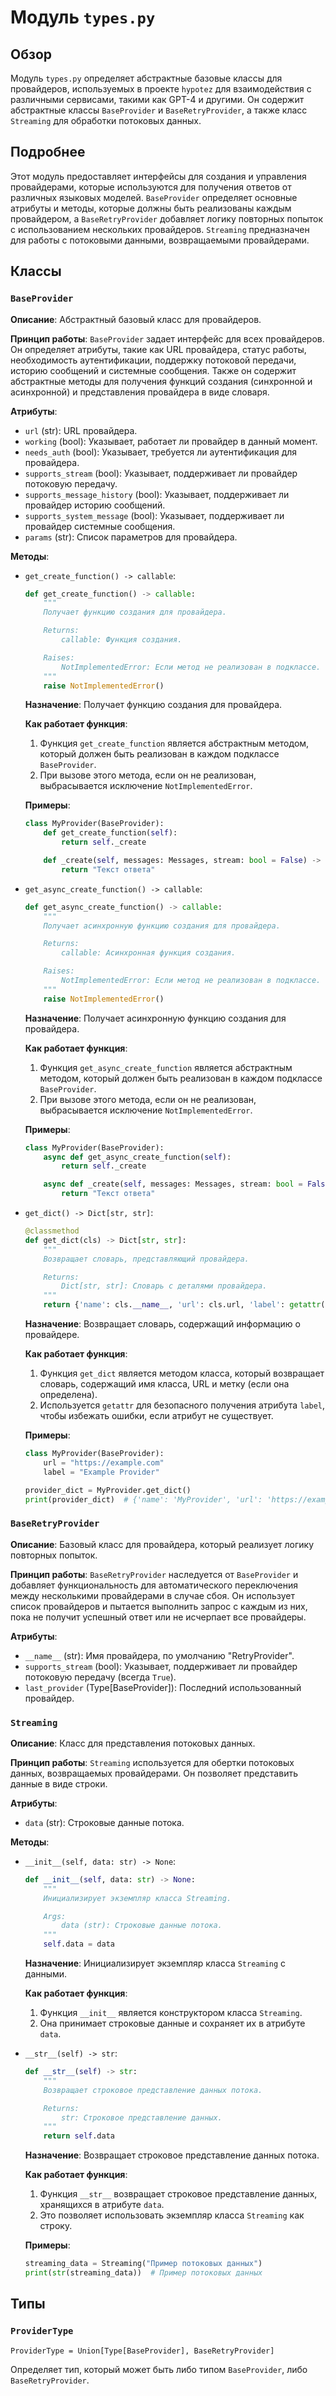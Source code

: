 # Модуль `types.py`

## Обзор

Модуль `types.py` определяет абстрактные базовые классы для провайдеров, используемых в проекте `hypotez` для взаимодействия с различными сервисами, такими как GPT-4 и другими. Он содержит абстрактные классы `BaseProvider` и `BaseRetryProvider`, а также класс `Streaming` для обработки потоковых данных.

## Подробнее

Этот модуль предоставляет интерфейсы для создания и управления провайдерами, которые используются для получения ответов от различных языковых моделей. `BaseProvider` определяет основные атрибуты и методы, которые должны быть реализованы каждым провайдером, а `BaseRetryProvider` добавляет логику повторных попыток с использованием нескольких провайдеров.
`Streaming` предназначен для работы с потоковыми данными, возвращаемыми провайдерами.

## Классы

### `BaseProvider`

**Описание**: Абстрактный базовый класс для провайдеров.

**Принцип работы**:
`BaseProvider` задает интерфейс для всех провайдеров. Он определяет атрибуты, такие как URL провайдера, статус работы, необходимость аутентификации, поддержку потоковой передачи, историю сообщений и системные сообщения. Также он содержит абстрактные методы для получения функций создания (синхронной и асинхронной) и представления провайдера в виде словаря.

**Атрибуты**:
- `url` (str): URL провайдера.
- `working` (bool): Указывает, работает ли провайдер в данный момент.
- `needs_auth` (bool): Указывает, требуется ли аутентификация для провайдера.
- `supports_stream` (bool): Указывает, поддерживает ли провайдер потоковую передачу.
- `supports_message_history` (bool): Указывает, поддерживает ли провайдер историю сообщений.
- `supports_system_message` (bool): Указывает, поддерживает ли провайдер системные сообщения.
- `params` (str): Список параметров для провайдера.

**Методы**:
- `get_create_function() -> callable`:
    ```python
    def get_create_function() -> callable:
        """
        Получает функцию создания для провайдера.

        Returns:
            callable: Функция создания.

        Raises:
            NotImplementedError: Если метод не реализован в подклассе.
        """
        raise NotImplementedError()
    ```
    **Назначение**: Получает функцию создания для провайдера.

    **Как работает функция**:
    1. Функция `get_create_function` является абстрактным методом, который должен быть реализован в каждом подклассе `BaseProvider`.
    2. При вызове этого метода, если он не реализован, выбрасывается исключение `NotImplementedError`.

    **Примеры**:
    ```python
    class MyProvider(BaseProvider):
        def get_create_function(self):
            return self._create

        def _create(self, messages: Messages, stream: bool = False) -> CreateResult:
            return "Текст ответа"
    ```
- `get_async_create_function() -> callable`:
    ```python
    def get_async_create_function() -> callable:
        """
        Получает асинхронную функцию создания для провайдера.

        Returns:
            callable: Асинхронная функция создания.

        Raises:
            NotImplementedError: Если метод не реализован в подклассе.
        """
        raise NotImplementedError()
    ```
    **Назначение**: Получает асинхронную функцию создания для провайдера.

    **Как работает функция**:
    1. Функция `get_async_create_function` является абстрактным методом, который должен быть реализован в каждом подклассе `BaseProvider`.
    2. При вызове этого метода, если он не реализован, выбрасывается исключение `NotImplementedError`.

    **Примеры**:
    ```python
    class MyProvider(BaseProvider):
        async def get_async_create_function(self):
            return self._create

        async def _create(self, messages: Messages, stream: bool = False) -> CreateResult:
            return "Текст ответа"
    ```
- `get_dict() -> Dict[str, str]`:
    ```python
    @classmethod
    def get_dict(cls) -> Dict[str, str]:
        """
        Возвращает словарь, представляющий провайдера.

        Returns:
            Dict[str, str]: Словарь с деталями провайдера.
        """
        return {'name': cls.__name__, 'url': cls.url, 'label': getattr(cls, 'label', None)}
    ```
    **Назначение**: Возвращает словарь, содержащий информацию о провайдере.

    **Как работает функция**:
    1. Функция `get_dict` является методом класса, который возвращает словарь, содержащий имя класса, URL и метку (если она определена).
    2. Используется `getattr` для безопасного получения атрибута `label`, чтобы избежать ошибки, если атрибут не существует.

    **Примеры**:
    ```python
    class MyProvider(BaseProvider):
        url = "https://example.com"
        label = "Example Provider"

    provider_dict = MyProvider.get_dict()
    print(provider_dict)  # {'name': 'MyProvider', 'url': 'https://example.com', 'label': 'Example Provider'}
    ```

### `BaseRetryProvider`

**Описание**: Базовый класс для провайдера, который реализует логику повторных попыток.

**Принцип работы**:
`BaseRetryProvider` наследуется от `BaseProvider` и добавляет функциональность для автоматического переключения между несколькими провайдерами в случае сбоя. Он использует список провайдеров и пытается выполнить запрос с каждым из них, пока не получит успешный ответ или не исчерпает все провайдеры.

**Атрибуты**:
- `__name__` (str): Имя провайдера, по умолчанию "RetryProvider".
- `supports_stream` (bool): Указывает, поддерживает ли провайдер потоковую передачу (всегда `True`).
- `last_provider` (Type[BaseProvider]): Последний использованный провайдер.

### `Streaming`

**Описание**: Класс для представления потоковых данных.

**Принцип работы**:
`Streaming` используется для обертки потоковых данных, возвращаемых провайдерами. Он позволяет представить данные в виде строки.

**Атрибуты**:
- `data` (str): Строковые данные потока.

**Методы**:
- `__init__(self, data: str) -> None`:
    ```python
    def __init__(self, data: str) -> None:
        """
        Инициализирует экземпляр класса Streaming.

        Args:
            data (str): Строковые данные потока.
        """
        self.data = data
    ```
    **Назначение**: Инициализирует экземпляр класса `Streaming` с данными.

    **Как работает функция**:
    1. Функция `__init__` является конструктором класса `Streaming`.
    2. Она принимает строковые данные и сохраняет их в атрибуте `data`.
- `__str__(self) -> str`:
    ```python
    def __str__(self) -> str:
        """
        Возвращает строковое представление данных потока.

        Returns:
            str: Строковое представление данных.
        """
        return self.data
    ```
    **Назначение**: Возвращает строковое представление данных потока.

    **Как работает функция**:
    1. Функция `__str__` возвращает строковое представление данных, хранящихся в атрибуте `data`.
    2. Это позволяет использовать экземпляр класса `Streaming` как строку.

    **Примеры**:
    ```python
    streaming_data = Streaming("Пример потоковых данных")
    print(str(streaming_data))  # Пример потоковых данных
    ```

## Типы

### `ProviderType`

`ProviderType = Union[Type[BaseProvider], BaseRetryProvider]`

Определяет тип, который может быть либо типом `BaseProvider`, либо `BaseRetryProvider`.